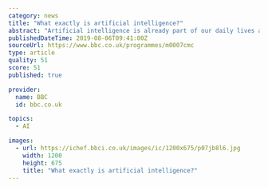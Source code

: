 ```yaml
---
category: news
title: "What exactly is artificial intelligence?"
abstract: "Artificial intelligence is already part of our daily lives and likely to change our societies forever. Jason Smith asks how we seize its potential while avoiding its pitfalls. Show more As a society, we are becoming increasingly surrounded by artificial ..."
publishedDateTime: 2019-08-06T09:41:00Z
sourceUrl: https://www.bbc.co.uk/programmes/m0007cmc
type: article
quality: 51
score: 51
published: true

provider:
  name: BBC
  id: bbc.co.uk

topics:
  - AI

images:
  - url: https://ichef.bbci.co.uk/images/ic/1200x675/p07jb8l6.jpg
    width: 1200
    height: 675
    title: "What exactly is artificial intelligence?"
---
```


